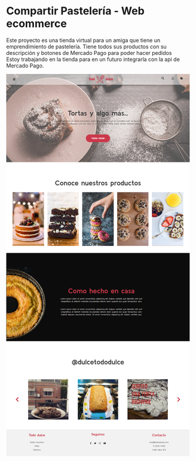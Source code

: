 # Compartir Pastelería - Web ecommerce

Este proyecto es una tienda virtual para un amiga que tiene un emprendimiento de pastelería. Tiene todos sus productos con su descripción y botones de Mercado Pago para poder hacer pedidos   
Estoy trabajando en la tienda para en un futuro integrarla con la api de Mercado Pago.

![Versión de escritorio](https://github.com/leisosag/todo-dulce/blob/master/img/desktop.png)
